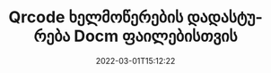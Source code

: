 ---
############################# Static ############################
layout: "auto-gen-signature"
date: 2022-03-01T15:12:22
draft: false
operation: Verify
signaturetype: Qrcode
fileformat: Docm
productName: .NET
lang: ka
productCode: net
otherformats: pdf doc docx docm dot dotm dotx odt ott rtf xls xlsx xlsm xlsb csv ods ots xltx xltm ppt pptx pps ppsx odp otp potx potm pptm ppsm png jpg bmp gif tiff svg webp wmf
breadcrumb: Put Qrcode signature on Docm for C#

############################# Head ############################
head_title: "Qrcode ხელმოწერების დადასტურება Docm ფაილებისთვის C#-ით"
head_description: "გამოიყენეთ .NET კოდის მხოლოდ რამდენიმე ხაზი Docm დოკუმენტებისა და მათი Qrcode ხელმოწერების დასადასტურებლად."

############################# Header ############################
title: "Qrcode ხელმოწერების დადასტურება Docm ფაილებისთვის"
description: "API .NET-ისთვის იძლევა შესაძლებლობას გადაამოწმოთ Qrcode ხელმოწერები Docm დოკუმენტებში. თქვენი {{ფაილის ფორმატი}} დოკუმენტებში ელექტრონული ხელმოწერების დადასტურება შეიძლება სწრაფად და მარტივად განხორციელდეს."
bg_image: "https://cms.admin.containerize.com/templates/aspose/App_Themes/V3/images/bg/header1.png"
bg_overlay: false
button:
    enable: true

############################# SubMenu ############################
submenu:
    enable: true

    left:
        img_alt: "GroupDocs.Signature for .NET"
        image: "https://cms.admin.containerize.com/templates/groupdocs/images/product-logos/90x90-noborder/groupdocs-signature-net.png"
        product: "GroupDocs.Signature"
        platform: ".NET"



############################# About ############################
about:
    enable: true
    title: "აღმოაჩინეთ ახალი GroupDocs.Signature for .NET API ფუნქციები"
    content: |
        [GroupDocs.Signature for .NET](https://products.groupdocs.com/signature/net/) API გთავაზობთ მრავალი დოკუმენტის ფორმატის დამუშავების გზებს ელექტრონული ხელმოწერების გამოყენებით. მხარდაჭერილია მრავალი სახის ციფრული ხელმოწერა, როგორიცაა ტექსტები, სურათები, ციფრული სერთიფიკატები, შტრიხკოდები, QR-კოდები, შტამპები ან მეტამონაცემები. კლიენტებს შეუძლიათ დაამატონ, წაშალონ, შეცვალონ, დაადასტურონ ან მოძებნონ ციფრული ხელმოწერები PDF ფაილებში, MS Word დოკუმენტებში, MS Excel სამუშაო წიგნებში, MS PowerPoint პრეზენტაციებში, Adobe Photoshop ფაილებსა და გამოსახულების სხვადასხვა ფორმატებში. გასაოცარი რაოდენობის დამატებითი ფუნქციები და პარამეტრები ხელმისაწვდომია.
    

############################# Steps ############################
steps:
    enable: true
    title_left: "როგორ გადავამოწმოთ Qrcode ხელმოწერები თქვენს Docm დოკუმენტში"
    content_left: |
        [GroupDocs.Signature for .NET](https://products.groupdocs.com/signature/net/) შეიცავს სასარგებლო ფუნქციებს, როგორიცაა Qrcode ხელმოწერების დადასტურება, რომლებიც განთავსებულია Docm დოკუმენტებზე. გამოიყენეთ ეს შესაძლებლობა დამატებითი კოდის განხორციელების გარეშე.
        
        * უპირველეს ყოვლისა, შექმენით Signature კლასი, რომელიც უზრუნველყოფს როგორც კონსტრუქტორის პარამეტრის გზას დოკუმენტში, რომელიც უნდა იყოს გადამოწმებული.
        * მეორეც, შექმენით ახალი VerifyOptions ობიექტი და დააყენეთ ყველა საჭირო თვისება.
        * და ბოლოს, გამოიძახეთ Signature-ის ობიექტი Verify მეთოდი VerifyOptions ინსტანციის გავლით.
        * შემდეგ დაამუშავეთ გადამოწმების შედეგები.

    title_right: "სისტემის მოთხოვნები"
    content_right: |
        GroupDocs.Signature for .NET მხარდაჭერილია ყველა ძირითად პლატფორმაზე და ოპერაციულ სისტემაზე. ქვემოთ მოცემული კოდის შესრულებამდე, დარწმუნდით, რომ თქვენს სისტემაში დაინსტალირებული გაქვთ შემდეგი წინაპირობები.

        * ოპერაციული სისტემები: Microsoft Windows, Linux, MacOS
        * განვითარების გარემო: Microsoft Visual Studio, Xamarin, MonoDevelop
        * Frameworks: .NET Framework, .NET Standard, .NET Core, Mono
        * ჩამოტვირთეთ GroupDocs.Signature for .NET-ის უახლესი ვერსია [Nuget]-დან (https://www.nuget.org/packages/groupdocs.signature)
         
    code: |
        ```csharp    
                
        // Set up input Docm file
        string filePath = "input.docm";

        // Instantiate Signature for input file
        using (GroupDocs.Signature.Signature signature = new GroupDocs.Signature.Signature(filePath))
        {
                //Provide verification options
                QrCodeVerifyOptions options = new QrCodeVerifyOptions()
                {
                    // process only first page
                    PagesSetup = new PagesSetup() { FirstPage = true },
                    AllPages = false,
                    // set up text match type
                    MatchType = TextMatchType.StartsWith,
                    // specify text pattern to search
                    Text = "QrCode text",
                };

                // Verify document signatures
                VerificationResult result = signature.Verify(options);

                //process result
                if (result.IsValid)
                {
                    //..
                }
        }

        ```

############################# Demos ############################
demos:
    enable: true
    title: "ხელმოწერა Qrcode ხელმოწერებით Live Demo"
    content: |
       დაამატეთ სხვადასხვა ელექტრონული ხელმოწერები Docm ფაილს ახლავე, ეწვიეთ [GroupDocs.Signature App](https://products.groupdocs.app/signature/family) ვებსაიტს.          

############################# More Formats ############################
more_formats:
    enable: true
    title: "დაადასტურეთ სხვა Qrcode ხელმოწერები C#-ის გამოყენებით"
    content: |
        "სხვადასხვა დოკუმენტებში განთავსებული ელექტრონული ხელმოწერების შემოწმება. შეამოწმეთ ხელმოწერების ხარისხი პოპულარული ფაილის ფორმატებში, როგორც ეს ნაჩვენებია ქვემოთ."
    format: 
       
       
back_to_top:
    enable: true
---